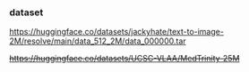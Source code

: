 ### dataset

https://huggingface.co/datasets/jackyhate/text-to-image-2M/resolve/main/data_512_2M/data_000000.tar

~~https://huggingface.co/datasets/UCSC-VLAA/MedTrinity-25M~~